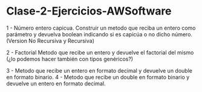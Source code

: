 # Clase-2-Ejercicios-AWSoftware

1 - Número entero capicua.
	Construir un metodo que reciba un entero como parámetro y devuelva boolean indicando si es capicúa o no dicho número. (Version No Recursiva y Recursiva)

2 - Factorial
	Metodo que recibe un entero y devuelve el factorial del mismo (¿lo podemos hacer también con tipos genéricos?)

3 - Metodo que recibe un entero en formato decimal y devuelve un double en formato binario.
4 - Metodo que recibe un double en formato binario y devuelve un entero en formato decimal.
